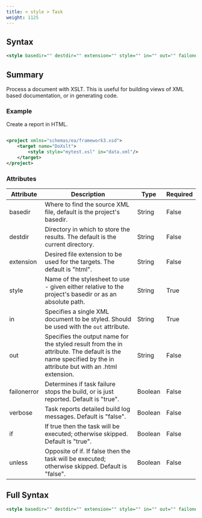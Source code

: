 ```yaml
---
title: < style > Task
weight: 1125
---
```

## Syntax
```xml
<style basedir="" destdir="" extension="" style="" in="" out="" failonerror="" verbose="" if="" unless="" />
```
## Summary ##
Process a document with XSLT.
This is useful for building views of XML based documentation, or in generating code.

### Example ###
Create a report in HTML.


```xml

<project xmlns="schemas/ea/framework3.xsd">
    <target name="DoXslt">
        <style style="mytest.xsl" in="data.xml"/>
    </target>
</project>

```



### Attributes
| Attribute | Description | Type | Required |
| --------- | ----------- | ---- | -------- |
| basedir | Where to find the source XML file, default is the project&#39;s basedir. | String | False |
| destdir | Directory in which to store the results. The default is the current directory. | String | False |
| extension | Desired file extension to be used for the targets. The default is &quot;html&quot;. | String | False |
| style | Name of the stylesheet to use - given either relative to the project&#39;s basedir or as an absolute path. | String | True |
| in | Specifies a single XML document to be styled. Should be used with the  `out`  attribute. | String | True |
| out | Specifies the output name for the styled result from the in attribute. The default is the name specified by the in attribute but with an .html extension. | String | False |
| failonerror | Determines if task failure stops the build, or is just reported. Default is &quot;true&quot;. | Boolean | False |
| verbose | Task reports detailed build log messages.  Default is &quot;false&quot;. | Boolean | False |
| if | If true then the task will be executed; otherwise skipped. Default is &quot;true&quot;. | Boolean | False |
| unless | Opposite of if.  If false then the task will be executed; otherwise skipped. Default is &quot;false&quot;. | Boolean | False |

## Full Syntax
```xml
<style basedir="" destdir="" extension="" style="" in="" out="" failonerror="" verbose="" if="" unless="" />
```
